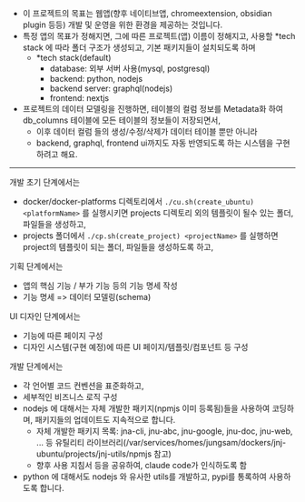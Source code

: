 - 이 프로젝트의 목표는 웹앱(향후 네이티브앱, chromeextension, obsidian plugin 등등) 개발 및 운영을 위한 환경을 제공하는 것입니다.
- 특정 앱의 목표가 정해지면, 그에 따른 프로젝트(앱) 이름이 정해지고, 사용할 *tech stack 에 따라 폴더 구조가 생성되고, 기본 패키지들이 설치되도록 하며
  - *tech stack(default)
    - database: 외부 서버 사용(mysql, postgresql)
    - backend: python, nodejs
    - backend server: graphql(nodejs)
    - frontend: nextjs
- 프로젝트의 데이터 모델링을 진행하면, 테이블의 컬럼 정보를 Metadata화 하여 db_columns 테이블에 모든 테이블의 정보들이 저장되면서,
  - 이후 데이터 컬럼 들의 생성/수정/삭제가 데이터 테이블 뿐만 아니라
  - backend, graphql, frontend ui까지도 자동 반영되도록 하는 시스템을 구현하려고 해요.

---

개발 초기 단계에서는

- docker/docker-platforms 디렉토리에서 `./cu.sh(create_ubuntu) <platformName>` 를 실행시키면 projects 디렉토리 외의 템플릿이 될수 있는 폴더, 파일들을 생성하고,
-  projects 폴더에서 `./cp.sh(create_project) <projectName>` 를 실행하면 project의 템플릿이 되는 폴더, 파일들을 생성하도록 하고,

기획 단계에서는
- 앱의 핵심 기능 / 부가 기능 등의 기능 명세 작성
- 기능 명세 => 데이터 모델링(schema)


UI 디자인 단계에서는
- 기능에 따른 페이지 구성
- 디자인 시스템(구현 예정)에 따른 UI 페이지/템플릿/컴포넌트 등 구성


개발 단계에서는
- 각 언어별 코드 컨벤션을 표준화하고,
- 세부적인 비즈니스 로직 구성
- nodejs 에 대해서는 자체 개발한 패키지(npmjs 이미 등록됨)들을 사용하여 코딩하며, 패키지들의 업데이트도 지속적으로 합니다.
  - 자체 개발한 패키지 목록: jna-cli, jnu-abc, jnu-google, jnu-doc, jnu-web, ... 등 유틸리티 라이브러리(/var/services/homes/jungsam/dockers/jnj-ubuntu/projects/jnj-utils/npmjs 참고)
  - 향후 사용 지침서 등을 공유하여, claude code가 인식하도록 함
- python 에 대해서도 nodejs 와 유사한 utils를 개발하고, pypi를 통록하여 사용하도록 합니다.
